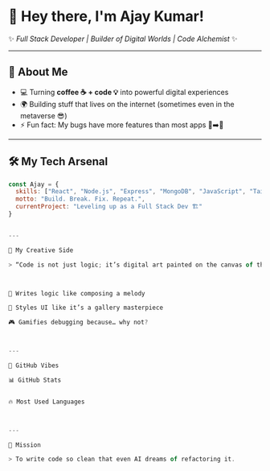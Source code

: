
# 👋 Hey there, I'm Ajay Kumar!  

✨ *Full Stack Developer | Builder of Digital Worlds | Code Alchemist* ✨  

---

## 🚀 About Me  
- 💻 Turning **coffee ☕ + code 💡** into powerful digital experiences  
- 🌍 Building stuff that lives on the internet (sometimes even in the metaverse 😎)  
- ⚡ Fun fact: My bugs have more features than most apps 🐞➡️🚀  

---

## 🛠️ My Tech Arsenal  
```js
const Ajay = {
  skills: ["React", "Node.js", "Express", "MongoDB", "JavaScript", "TailwindCSS", "REST APIs", "GitHub"],
  motto: "Build. Break. Fix. Repeat.",
  currentProject: "Leveling up as a Full Stack Dev 🏗️"
}


---

🎨 My Creative Side

> “Code is not just logic; it’s digital art painted on the canvas of the web.”



🎵 Writes logic like composing a melody

🎨 Styles UI like it’s a gallery masterpiece

🎮 Gamifies debugging because… why not?



---

🌟 GitHub Vibes

📊 GitHub Stats


🔥 Most Used Languages



---

🎯 Mission

> To write code so clean that even AI dreams of refactoring it.
